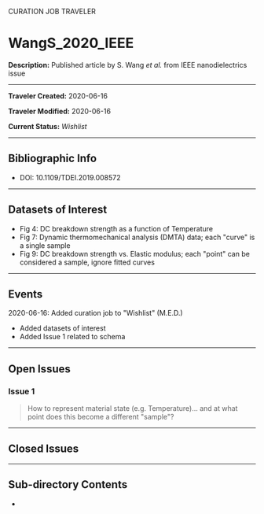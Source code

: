 CURATION JOB TRAVELER

# WangS_2020_IEEE

**Description:** Published article by S. Wang *et al.* from IEEE nanodielectrics issue

---

**Traveler Created:** 2020-06-16

**Traveler Modified:** 2020-06-16

**Current Status:** *Wishlist*

---

## Bibliographic Info

* DOI: 10.1109/TDEI.2019.008572

---

## Datasets of Interest

* Fig 4: DC breakdown strength as a function of Temperature
* Fig 7: Dynamic thermomechanical analysis (DMTA) data; each "curve" is a single sample
* Fig 9: DC breakdown strength vs. Elastic modulus; each "point" can be considered a sample, ignore fitted curves


---

## Events

2020-06-16: Added curation job to "Wishlist" (M.E.D.)
* Added datasets of interest
* Added Issue 1 related to schema


---

## Open Issues

### Issue 1

> How to represent material state (e.g. Temperature)... and at what point does this become a different "sample"?

---

## Closed Issues



---

## Sub-directory Contents

* 
